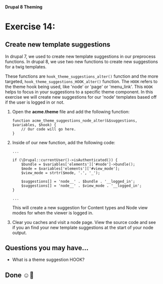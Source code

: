 #### Drupal 8 Theming

# Exercise 14: 

## Create new template suggestions

In drupal 7, we used to create new template suggestions in our preprocess functions. In drupal 8, we use two new functions to create new suggestions for a twig templates.

These functions are `hook_theme_suggestions_alter()` function and the more targeted, `hook_theme_suggestions_HOOK_alter()` function. The `HOOK` refers to the theme hook being used, like 'node' or 'page' or 'menu_link'. This `HOOK` helps to focus in your suggestions to a specific theme component. In this exercise we will create new suggestions for our 'node' templates based off if the user is logged in or not.

1. Open the **acme.theme** file and add the following function:

	```
	function acme_theme_suggestions_node_alter(&$suggestions, $variables, $hook) {
		// Our code will go here.
	}	
	```

2. Inside of our new function, add the following code:

	```
	...
	
	if (\Drupal::currentUser()->isAuthenticated()) {
		$bundle = $variables['elements']['#node']->bundle();
		$mode = $variables['elements']['#view_mode'];
		$view_mode = strtr($mode, '.', '_');
	
		$suggestions[] = 'node__' . $bundle . '__logged_in';
  		$suggestions[] = 'node__' . $view_mode . '__logged_in';
	}
	
	...
	```
	This will create a new suggestion for Content types and Node view modes for when the viewer is logged in.

3. Clear you caches and visit a node page. View the source code and see if you an find your new template suggestions at the start of your node output. 


## Questions you may have...
+ What is a theme suggestion HOOK?


## Done ☺